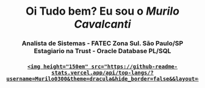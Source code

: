
<div>
  <h1 align="center">Oi Tudo bem? Eu sou o <i>Murilo Cavalcanti</i></a> </h1>
  <h3 align="center">Analista de Sistemas - FATEC Zona Sul. São Paulo/SP<br>
   Estagiario na Trust - Oracle Database PL/SQL <h3>
 
  
<div align="center">
  <a href="https://github.com/Murilo0300">

    <img height="150em" src="https://github-readme-stats.vercel.app/api/top-langs/?username=Murilo0300&theme=dracula&hide_border=false&&layout=compact"/>
  </a>
</div>




